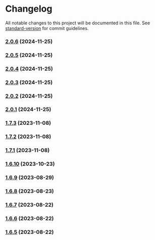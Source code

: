 # Changelog

All notable changes to this project will be documented in this file. See [standard-version](https://github.com/conventional-changelog/standard-version) for commit guidelines.

### [2.0.6](https://github.com/hybes/pairkiller/compare/v2.0.5...v2.0.6) (2024-11-25)

### [2.0.5](https://github.com/hybes/pairkiller/compare/v2.0.4...v2.0.5) (2024-11-25)

### [2.0.4](https://github.com/hybes/pairkiller/compare/v2.0.3...v2.0.4) (2024-11-25)

### [2.0.3](https://github.com/hybes/pairkiller/compare/v2.0.2...v2.0.3) (2024-11-25)

### [2.0.2](https://github.com/hybes/pairkiller/compare/v2.0.1...v2.0.2) (2024-11-25)

### [2.0.1](https://github.com/hybes/pairkiller/compare/v1.8.0...v2.0.1) (2024-11-25)

### [1.7.3](https://github.com/Hybes/blitz-for-league-only/compare/v1.7.2...v1.7.3) (2023-11-08)

### [1.7.2](https://github.com/Hybes/blitz-for-league-only/compare/v1.7.1...v1.7.2) (2023-11-08)

### [1.7.1](https://github.com/Hybes/blitz-for-league-only/compare/v1.7.0...v1.7.1) (2023-11-08)

### [1.6.10](https://github.com/Hybes/blitz-for-league-only/compare/v1.6.9...v1.6.10) (2023-10-23)

### [1.6.9](https://github.com/Hybes/blitz-for-league-only/compare/v1.6.8...v1.6.9) (2023-08-29)

### [1.6.8](https://github.com/Hybes/blitz-for-league-only/compare/v1.6.7...v1.6.8) (2023-08-23)

### [1.6.7](https://github.com/Hybes/blitz-for-league-only/compare/v1.6.6...v1.6.7) (2023-08-22)

### [1.6.6](https://github.com/Hybes/blitz-for-league-only/compare/v1.6.5...v1.6.6) (2023-08-22)

### [1.6.5](https://github.com/Hybes/blitz-for-league-only/compare/v1.0.0...v1.6.5) (2023-08-22)
